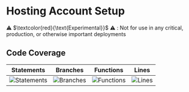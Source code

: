 
# Hosting Account Setup

⚠️ $\textcolor{red}{\text{Experimental}}$ ⚠️ : Not for use in any critical, production, or otherwise important deployments

## Code Coverage

| Statements                  | Branches                | Functions                 | Lines             |
| --------------------------- | ----------------------- | ------------------------- | ----------------- |
| ![Statements](https://img.shields.io/badge/statements-92.63%25-brightgreen.svg?style=flat) | ![Branches](https://img.shields.io/badge/branches-91.66%25-brightgreen.svg?style=flat) | ![Functions](https://img.shields.io/badge/functions-95.38%25-brightgreen.svg?style=flat) | ![Lines](https://img.shields.io/badge/lines-92.48%25-brightgreen.svg?style=flat) |

